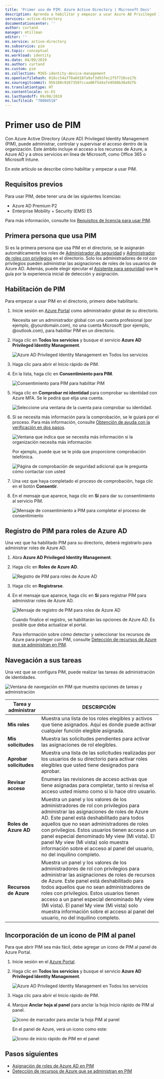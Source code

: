```yaml
---
title: 'Primer uso de PIM: Azure Active Directory | Microsoft Docs'
description: Aprenda a habilitar y empezar a usar Azure AD Privileged Identity Management (PIM) en Azure Portal.
services: active-directory
documentationcenter: ''
author: curtand
manager: mtillman
editor: ''
ms.service: active-directory
ms.subservice: pim
ms.topic: conceptual
ms.workload: identity
ms.date: 04/09/2019
ms.author: curtand
ms.custom: pim
ms.collection: M365-identity-device-management
ms.openlocfilehash: 018cc54a770a0d18fa9af3d93fec2f5f720ce17b
ms.sourcegitcommit: 95b180c92673507ccaa06f5d4afe9568b38a92fb
ms.translationtype: HT
ms.contentlocale: es-ES
ms.lasthandoff: 09/08/2019
ms.locfileid: "70804518"
---
```

# <a name="start-using-pim"></a>Primer uso de PIM

Con Azure Active Directory (Azure AD) Privileged Identity Management (PIM), puede administrar, controlar y supervisar el acceso dentro de la organización. Este ámbito incluye el acceso a los recursos de Azure, a Azure AD y a otros servicios en línea de Microsoft, como Office 365 o Microsoft Intune.

En este artículo se describe cómo habilitar y empezar a usar PIM.

## <a name="prerequisites"></a>Requisitos previos

Para usar PIM, debe tener una de las siguientes licencias:

- Azure AD Premium P2
- Enterprise Mobility + Security (EMS) E5

Para más información, consulte los [Requisitos de licencia para usar PIM](subscription-requirements.md).

## <a name="first-person-to-use-pim"></a>Primera persona que usa PIM

Si es la primera persona que usa PIM en el directorio, se le asignarán automáticamente los roles de [Administrador de seguridad](../users-groups-roles/directory-assign-admin-roles.md#security-administrator) y [Administrador de roles con privilegios](../users-groups-roles/directory-assign-admin-roles.md#privileged-role-administrator) en el directorio. Solo los administradores de rol con privilegios pueden administrar las asignaciones de roles de los usuarios de Azure AD. Además, puede elegir ejecutar el [Asistente para seguridad](pim-security-wizard.md) que le guía por la experiencia inicial de detección y asignación.

## <a name="enable-pim"></a>Habilitación de PIM

Para empezar a usar PIM en el directorio, primero debe habilitarlo.

1. Inicie sesión en [Azure Portal](https://portal.azure.com/) como administrador global de su directorio.

    Necesita ser un administrador global con una cuenta profesional (por ejemplo, @yourdomain.com), no una cuenta Microsoft (por ejemplo, @outlook.com), para habilitar PIM en un directorio.

1. Haga clic en **Todos los servicios** y busque el servicio **Azure AD Privileged Identity Management**.

    ![Azure AD Privileged Identity Management en Todos los servicios](./media/pim-getting-started/pim-all-services-find.png)

1. Haga clic para abrir el Inicio rápido de PIM.

1. En la lista, haga clic en **Consentimiento para PIM**.

    ![Consentimiento para PIM para habilitar PIM](./media/pim-getting-started/consent-pim.png)

1. Haga clic en **Comprobar mi identidad** para comprobar su identidad con Azure MFA. Se le pedirá que elija una cuenta.

    ![Seleccione una ventana de la cuenta para comprobar su identidad.](./media/pim-getting-started/pick-account.png)

1. Si se necesita más información para la comprobación, se le guiará por el proceso. Para más información, consulte [Obtención de ayuda con la verificación en dos pasos](https://go.microsoft.com/fwlink/p/?LinkId=708614).

    ![Ventana que indica que se necesita más información si la organización necesita más información](./media/pim-getting-started/more-information-required.png)

    Por ejemplo, puede que se le pida que proporcione comprobación telefónica.

    ![Página de comprobación de seguridad adicional que le pregunta cómo contactar con usted](./media/pim-getting-started/additional-security-verification.png)

1. Una vez que haya completado el proceso de comprobación, haga clic en el botón **Consentir**.

1. En el mensaje que aparece, haga clic en **Sí** para dar su consentimiento al servicio PIM.

    ![Mensaje de consentimiento a PIM para completar el proceso de consentimiento](./media/pim-getting-started/consent-pim-message.png)

## <a name="sign-up-pim-for-azure-ad-roles"></a>Registro de PIM para roles de Azure AD

Una vez que ha habilitado PIM para su directorio, deberá registrarlo para administrar roles de Azure AD.

1. Abra **Azure AD Privileged Identity Management**.

1. Haga clic en **Roles de Azure AD**.

    ![Registro de PIM para roles de Azure AD](./media/pim-getting-started/sign-up-pim-azure-ad-roles.png)

1. Haga clic en **Registrarse**.

1. En el mensaje que aparece, haga clic en **Sí** para registrar PIM para administrar roles de Azure AD.

    ![Mensaje de registro de PIM para roles de Azure AD](./media/pim-getting-started/sign-up-pim-message.png)

    Cuando finalice el registro, se habilitarán las opciones de Azure AD. Es posible que deba actualizar el portal.

    Para información sobre cómo detectar y seleccionar los recursos de Azure para proteger con PIM, consulte [Detección de recursos de Azure que se administran en PIM](pim-resource-roles-discover-resources.md).

## <a name="navigate-to-your-tasks"></a>Navegación a sus tareas

Una vez que se configura PIM, puede realizar las tareas de administración de identidades.

![Ventana de navegación en PIM que muestra opciones de tareas y administración](./media/pim-getting-started/pim-quickstart-tasks.png)

| Tarea y administrar | DESCRIPCIÓN |
| --- | --- |
| **Mis roles**  | Muestra una lista de los roles elegibles y activos que tiene asignados. Aquí es donde puede activar cualquier función elegible asignada. |
| **Mis solicitudes** | Muestra las solicitudes pendientes para activar las asignaciones de rol elegibles. |
| **Aprobar solicitudes** | Muestra una lista de las solicitudes realizadas por los usuarios de su directorio para activar roles elegibles que usted tiene designados para aprobar. |
| **Revisar acceso** | Enumera las revisiones de acceso activas que tiene asignadas para completar, tanto si revisa el acceso usted mismo como si lo hace otro usuario. |
| **Roles de Azure AD** | Muestra un panel y los valores de los administradores de rol con privilegios para administrar las asignaciones de roles de Azure AD. Este panel está deshabilitado para todos aquellos que no sean administradores de roles con privilegios. Estos usuarios tienen acceso a un panel especial denominado My view (Mi vista). El panel My view (Mi vista) solo muestra información sobre el acceso al panel del usuario, no del inquilino completo. |
| **Recursos de Azure** | Muestra un panel y los valores de los administradores de rol con privilegios para administrar las asignaciones de roles de recursos de Azure. Este panel está deshabilitado para todos aquellos que no sean administradores de roles con privilegios. Estos usuarios tienen acceso a un panel especial denominado My view (Mi vista). El panel My view (Mi vista) solo muestra información sobre el acceso al panel del usuario, no del inquilino completo. |

## <a name="add-a-pim-tile-to-the-dashboard"></a>Incorporación de un icono de PIM al panel

Para que abrir PIM sea más fácil, debe agregar un icono de PIM al panel de Azure Portal.

1. Inicie sesión en el [Azure Portal](https://portal.azure.com/).

1. Haga clic en **Todos los servicios** y busque el servicio **Azure AD Privileged Identity Management**.

    ![Azure AD Privileged Identity Management en Todos los servicios](./media/pim-getting-started/pim-all-services-find.png)

1. Haga clic para abrir el Inicio rápido de PIM.

1. Marque **Anclar hoja al panel** para anclar la hoja Inicio rápido de PIM al panel.

    ![Icono de marcador para anclar la hoja PIM al panel](./media/pim-getting-started/pim-quickstart-pin-to-dashboard.png)

    En el panel de Azure, verá un icono como este:

    ![Icono de inicio rápido de PIM en el panel](./media/pim-getting-started/pim-quickstart-dashboard-tile.png)

## <a name="next-steps"></a>Pasos siguientes

- [Asignación de roles de Azure AD en PIM](pim-how-to-add-role-to-user.md)
- [Detección de recursos de Azure que se administran en PIM](pim-resource-roles-discover-resources.md)
